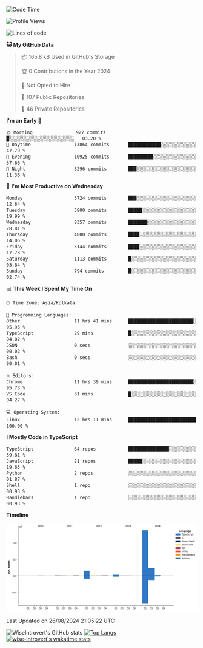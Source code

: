 <!--START_SECTION:waka-->
![Code Time](http://img.shields.io/badge/Code%20Time-1%2C546%20hrs%2010%20mins-blue)

![Profile Views](http://img.shields.io/badge/Profile%20Views-0-blue)

![Lines of code](https://img.shields.io/badge/From%20Hello%20World%20I%27ve%20Written-19.0%20million%20lines%20of%20code-blue)

**🐱 My GitHub Data** 

> 📦 165.8 kB Used in GitHub's Storage 
 > 
> 🏆 0 Contributions in the Year 2024
 > 
> 🚫 Not Opted to Hire
 > 
> 📜 107 Public Repositories 
 > 
> 🔑 46 Private Repositories 
 > 
**I'm an Early 🐤** 

```text
🌞 Morning                927 commits         █░░░░░░░░░░░░░░░░░░░░░░░░   03.20 % 
🌆 Daytime                13864 commits       ████████████░░░░░░░░░░░░░   47.79 % 
🌃 Evening                10925 commits       █████████░░░░░░░░░░░░░░░░   37.66 % 
🌙 Night                  3296 commits        ███░░░░░░░░░░░░░░░░░░░░░░   11.36 % 
```
📅 **I'm Most Productive on Wednesday** 

```text
Monday                   3724 commits        ███░░░░░░░░░░░░░░░░░░░░░░   12.84 % 
Tuesday                  5800 commits        █████░░░░░░░░░░░░░░░░░░░░   19.99 % 
Wednesday                8357 commits        ███████░░░░░░░░░░░░░░░░░░   28.81 % 
Thursday                 4080 commits        ████░░░░░░░░░░░░░░░░░░░░░   14.06 % 
Friday                   5144 commits        ████░░░░░░░░░░░░░░░░░░░░░   17.73 % 
Saturday                 1113 commits        █░░░░░░░░░░░░░░░░░░░░░░░░   03.84 % 
Sunday                   794 commits         █░░░░░░░░░░░░░░░░░░░░░░░░   02.74 % 
```


📊 **This Week I Spent My Time On** 

```text
🕑︎ Time Zone: Asia/Kolkata

💬 Programming Languages: 
Other                    11 hrs 41 mins      ████████████████████████░   95.95 % 
TypeScript               29 mins             █░░░░░░░░░░░░░░░░░░░░░░░░   04.02 % 
JSON                     0 secs              ░░░░░░░░░░░░░░░░░░░░░░░░░   00.02 % 
Bash                     0 secs              ░░░░░░░░░░░░░░░░░░░░░░░░░   00.01 % 

🔥 Editors: 
Chrome                   11 hrs 39 mins      ████████████████████████░   95.73 % 
VS Code                  31 mins             █░░░░░░░░░░░░░░░░░░░░░░░░   04.27 % 

💻 Operating System: 
Linux                    12 hrs 11 mins      █████████████████████████   100.00 % 
```

**I Mostly Code in TypeScript** 

```text
TypeScript               64 repos            ███████████████░░░░░░░░░░   59.81 % 
JavaScript               21 repos            █████░░░░░░░░░░░░░░░░░░░░   19.63 % 
Python                   2 repos             ░░░░░░░░░░░░░░░░░░░░░░░░░   01.87 % 
Shell                    1 repo              ░░░░░░░░░░░░░░░░░░░░░░░░░   00.93 % 
Handlebars               1 repo              ░░░░░░░░░░░░░░░░░░░░░░░░░   00.93 % 
```



**Timeline**

![Lines of Code chart](https://raw.githubusercontent.com/wise-introvert/wise-introvert/master/assets/bar_graph.png)


 Last Updated on 26/08/2024 21:05:22 UTC
<!--END_SECTION:waka-->

![WiseIntrovert's GitHub stats](https://github-readme-stats.vercel.app/api?username=wise-introvert&count_private=true&show_icons=true)
[![Top Langs](https://github-readme-stats.vercel.app/api/top-langs/?username=wise-introvert&langs_count=10)](https://github.com/anuraghazra/github-readme-stats)
[![wise-introvert's wakatime stats](https://github-readme-stats.vercel.app/api/wakatime?username=wiseintrovert)](https://github.com/anuraghazra/github-readme-stats)
